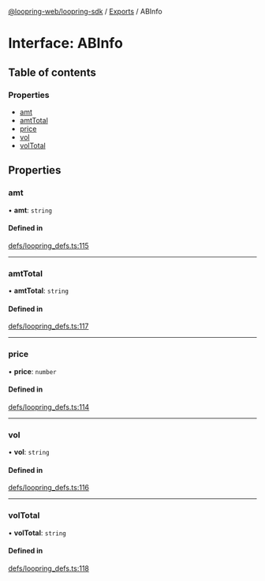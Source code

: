 [@loopring-web/loopring-sdk](../README.md) / [Exports](../modules.md) / ABInfo

# Interface: ABInfo

## Table of contents

### Properties

- [amt](ABInfo.md#amt)
- [amtTotal](ABInfo.md#amttotal)
- [price](ABInfo.md#price)
- [vol](ABInfo.md#vol)
- [volTotal](ABInfo.md#voltotal)

## Properties

### amt

• **amt**: `string`

#### Defined in

[defs/loopring_defs.ts:115](https://github.com/Loopring/loopring_sdk/blob/b7df545/src/defs/loopring_defs.ts#L115)

___

### amtTotal

• **amtTotal**: `string`

#### Defined in

[defs/loopring_defs.ts:117](https://github.com/Loopring/loopring_sdk/blob/b7df545/src/defs/loopring_defs.ts#L117)

___

### price

• **price**: `number`

#### Defined in

[defs/loopring_defs.ts:114](https://github.com/Loopring/loopring_sdk/blob/b7df545/src/defs/loopring_defs.ts#L114)

___

### vol

• **vol**: `string`

#### Defined in

[defs/loopring_defs.ts:116](https://github.com/Loopring/loopring_sdk/blob/b7df545/src/defs/loopring_defs.ts#L116)

___

### volTotal

• **volTotal**: `string`

#### Defined in

[defs/loopring_defs.ts:118](https://github.com/Loopring/loopring_sdk/blob/b7df545/src/defs/loopring_defs.ts#L118)
